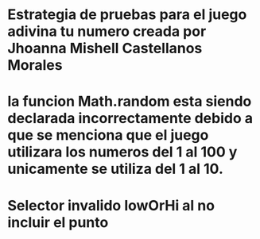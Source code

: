# Estrategia de pruebas para el juego adivina tu numero creada por Jhoanna Mishell Castellanos Morales
# la funcion Math.random esta siendo declarada incorrectamente debido a que se menciona que el juego utilizara los numeros del 1 al 100 y unicamente se utiliza del 1 al 10.

# Selector invalido lowOrHi al no incluir el punto

